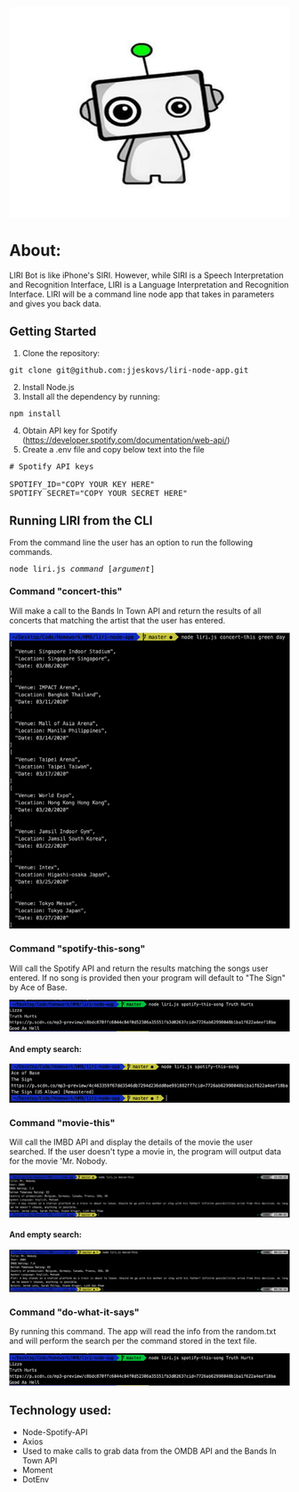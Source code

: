 ![logo](assets/bot.jpg)

<h1>About: </h1> 

LIRI Bot is like iPhone's SIRI. However, while SIRI is a Speech Interpretation and Recognition Interface, LIRI is a Language Interpretation and Recognition Interface. LIRI will be a command line node app that takes in parameters and gives you back data.

## Getting Started
1. Clone the repository:
<pre>git clone git@github.com:jjeskovs/liri-node-app.git</pre>

2. Install Node.js
3. Install all the dependency by running:
<pre>npm install</pre>

4. Obtain API key for Spotify (https://developer.spotify.com/documentation/web-api/)  
5. Create a .env file and copy below text into the file
<pre>
# Spotify API keys

SPOTIFY_ID="COPY YOUR KEY HERE"
SPOTIFY_SECRET="COPY YOUR SECRET HERE"
</pre>

## Running LIRI from the CLI
From the command line the user has an option to run the following commands. 
<pre>
node liri.js <i>command</i> [<i>argument</i>]
</pre>

<h3>Command "concert-this" </h3>

Will make a call to the Bands In Town API and return the results of all concerts that matching the artist that the user has entered.

![consert-this-function](assets/Concert-this.png)

<h3>Command "spotify-this-song" </h3>

Will call the Spotify API and return the results matching the songs user entered. If no song is provided then your program will default to "The Sign" by Ace of Base.

![spotify-this-song](assets/spotify-this-song.png)

<h4>And empty search:</h4>

![spotify-empty-search](assets/spotify-this-song-empty.png)

<h3>Command "movie-this"</h3>
Will call the IMBD API and display the details of the movie the user searched. If the user doesn't type a movie in, the program will output data for the movie 'Mr. Nobody.

![spotify-this-song](assets/movie-this.png)

<h4>And empty search:</h4>

![spotify-this-song](assets/movie-this-empty.png)

<h3>Command "do-what-it-says"</h3>
By running this command. The app will read the info from the random.txt and will perform the search per the command stored in the text file. 
    
![spotify-this-song](assets/spotify-this-song.png)


<h2>Technology used: </h2>

* Node-Spotify-API
* Axios
* Used to make calls to grab data from the OMDB API and the Bands In Town API 
* Moment
* DotEnv